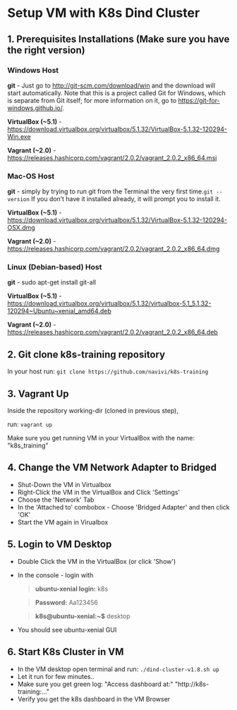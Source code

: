 # Setup VM with K8s Dind Cluster
## 1. Prerequisites Installations (Make sure you have the right version)
### Windows Host
**git** - Just go to http://git-scm.com/download/win and the download will start automatically. Note that this is a project called Git for Windows, which is separate from Git itself; for more information on it, go to https://git-for-windows.github.io/.

**VirtualBox (~5.1)** - https://download.virtualbox.org/virtualbox/5.1.32/VirtualBox-5.1.32-120294-Win.exe 

**Vagrant (~2.0)** - https://releases.hashicorp.com/vagrant/2.0.2/vagrant_2.0.2_x86_64.msi 

### Mac-OS Host
**git** - simply by trying to run git from the Terminal the very first time.`git --version` If you don’t have it installed already, it will prompt you to install it.

**VirtualBox (~5.1)** - https://download.virtualbox.org/virtualbox/5.1.32/VirtualBox-5.1.32-120294-OSX.dmg

**Vagrant (~2.0)** - https://releases.hashicorp.com/vagrant/2.0.2/vagrant_2.0.2_x86_64.dmg

### Linux (Debian-based) Host
**git** - sudo apt-get install  git-all

**VirtualBox (~5.1)** - https://download.virtualbox.org/virtualbox/5.1.32/virtualbox-5.1_5.1.32-120294~Ubuntu~xenial_amd64.deb

**Vagrant (~2.0)** - https://releases.hashicorp.com/vagrant/2.0.2/vagrant_2.0.2_x86_64.deb

## 2. Git clone k8s-training repository
In your host run:
`git clone https://github.com/navivi/k8s-training`

## 3. Vagrant Up
Inside the repository working-dir (cloned in previous step),

run:
`vagrant up`

Make sure you get running VM in your VirtualBox with the name: "k8s_training"

## 4. Change the VM Network Adapter to Bridged
* Shut-Down the VM in Virtualbox
* Right-Click the VM in the VirtualBox and Click 'Settings'
* Choose the 'Network' Tab
* In the 'Attached to' combobox - Choose 'Bridged Adapter' and then click 'OK'
* Start the VM again in Virualbox

## 5. Login to VM Desktop
* Double Click the VM in the VirtualBox (or click 'Show')
* In the console - login with

  > **ubuntu-xenial login:** k8s
  
  > **Password:** Aa123456
  
  > **k8s@ubuntu-xenial:~$** desktop
    
* You should see ubuntu-xenial GUI

## 6. Start K8s Cluster in VM
* In the VM desktop open terminal and run: `./dind-cluster-v1.8.sh up`
* Let it run for few minutes..
* Make sure you get green log: "Access dashboard at:" "http://k8s-training:..."
* Verify you get the k8s dashboard in the VM Browser

